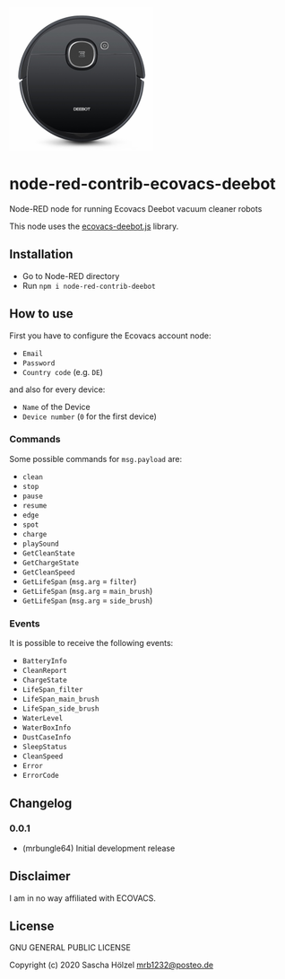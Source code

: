![Logo](ecovacs-deebot.png)

# node-red-contrib-ecovacs-deebot

Node-RED node for running Ecovacs Deebot vacuum cleaner robots

This node uses the [ecovacs-deebot.js](https://github.com/mrbungle64/ecovacs-deebot.js) library.

## Installation
- Go to Node-RED directory
- Run `npm i node-red-contrib-deebot`

## How to use
First you have to configure the Ecovacs account node:
  - `Email`
  - `Password`
  - `Country code` (e.g. `DE`)
  
and also for every device:
- `Name` of the Device
- `Device number` (`0` for the first device)

### Commands
Some possible commands for `msg.payload` are:
- `clean`
- `stop`
- `pause`
- `resume`
- `edge`
- `spot`
- `charge`
- `playSound`
- `GetCleanState`
- `GetChargeState`
- `GetCleanSpeed`
- `GetLifeSpan` (`msg.arg` = `filter`)
- `GetLifeSpan` (`msg.arg` = `main_brush`)
- `GetLifeSpan` (`msg.arg` = `side_brush`)

### Events
It is possible to receive the following events:
- `BatteryInfo`
- `CleanReport`
- `ChargeState`
- `LifeSpan_filter`
- `LifeSpan_main_brush`
- `LifeSpan_side_brush`
- `WaterLevel`
- `WaterBoxInfo`
- `DustCaseInfo`
- `SleepStatus`
- `CleanSpeed`
- `Error`
- `ErrorCode`

## Changelog

### 0.0.1
* (mrbungle64) Initial development release

## Disclaimer

I am in no way affiliated with ECOVACS.

## License

GNU GENERAL PUBLIC LICENSE

Copyright (c) 2020 Sascha Hölzel <mrb1232@posteo.de>
